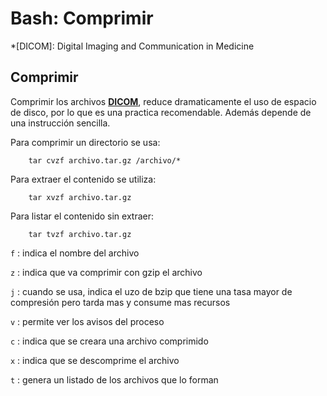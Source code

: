 # Bash: Comprimir


*[DICOM]: Digital Imaging and Communication in Medicine

## Comprimir

Comprimir los archivos [__DICOM__](http://es.wikipedia.org/wiki/DICOM), reduce dramaticamente el uso de espacio de disco, por lo que es una practica recomendable. Además depende de una instrucción sencilla.  

Para comprimir un directorio se usa:

```
    tar cvzf archivo.tar.gz /archivo/*
```

Para extraer el contenido se utiliza:

```
    tar xvzf archivo.tar.gz
```

Para listar el contenido sin extraer:

```
    tar tvzf archivo.tar.gz
```

`f` : indica el nombre del archivo

`z` : indica que va comprimir con gzip el archivo

`j` : cuando se usa, indica el uzo de bzip que tiene una tasa mayor de compresión pero tarda mas y consume mas recursos

`v` : permite ver los avisos del proceso 

`c` : indica que se creara una archivo comprimido

`x` : indica que se descomprime el archivo 

`t` : genera un listado de los archivos que lo forman
